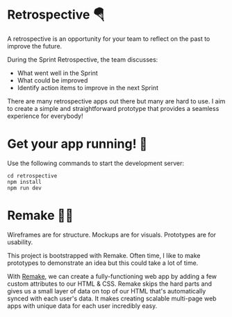 # Retrospective 🪂

A retrospective is an opportunity for your team to reflect on the past to improve the future.

During the Sprint Retrospective, the team discusses:

- What went well in the Sprint
- What could be improved
- Identify action items to improve in the next Sprint

There are many retrospective apps out there but many are hard to use. I aim to create a simple and straightforward prototype that provides a seamless experience for everybody!

# Get your app running! 🛵

Use the following commands to start the development server:

```
cd retrospective
npm install
npm run dev
```

# Remake 👩‍💻

Wireframes are for structure. Mockups are for visuals. Prototypes are for usability.

This project is bootstrapped with Remake. Often time, I like to make prototypes to demonstrate an idea but this could take a lot of time.

With [Remake](https://docs.remaketheweb.com/getting-started/), we can create a fully-functioning web app by adding a few custom attributes to our HTML & CSS. Remake skips the hard parts and gives us a small layer of data on top of our HTML that's automatically synced with each user's data. It makes creating scalable multi-page web apps with unique data for each user incredibly easy.
